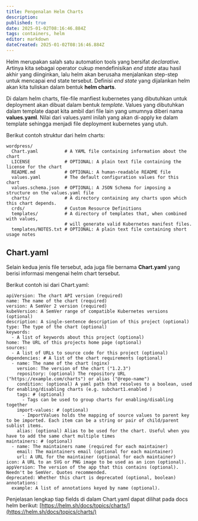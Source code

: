 ```yaml
---
title: Pengenalan Helm Charts
description: 
published: true
date: 2025-01-02T08:16:46.884Z
tags: containers, helm
editor: markdown
dateCreated: 2025-01-02T08:16:46.884Z
---
```


Helm merupakan salah satu automation tools yang bersifat *declarative*. Artinya kita sebagai operator cukup mendefinisikan *end state* atau hasil akhir yang diinginkan, lalu helm akan berusaha menjalankan step-step untuk mencapai end state tersebut. Definisi *end state* yang dijalankan helm akan kita tuliskan dalam bentuk **helm charts**.

Di dalam helm charts, file-file manfiest kubernetes yang dibutuhkan untuk deployment akan dibuat dalam bentuk *template*. Values yang dibutuhkan dalam template dapat kita ambil dari file lain yang umumnya diberi nama **values.yaml**. Nilai dari values.yaml inilah yang akan di-apply ke dalam template sehingga menjadi file deployment kubernetes yang utuh.

Berikut contoh struktur dari helm charts:
```
wordpress/
  Chart.yaml          # A YAML file containing information about the chart
  LICENSE             # OPTIONAL: A plain text file containing the license for the chart
  README.md           # OPTIONAL: A human-readable README file
  values.yaml         # The default configuration values for this chart
  values.schema.json  # OPTIONAL: A JSON Schema for imposing a structure on the values.yaml file
  charts/             # A directory containing any charts upon which this chart depends.
  crds/               # Custom Resource Definitions
  templates/          # A directory of templates that, when combined with values,
                      # will generate valid Kubernetes manifest files.
  templates/NOTES.txt # OPTIONAL: A plain text file containing short usage notes
```

## Chart.yaml
Selain kedua jenis file tersebut, ada juga file bernama **Chart.yaml** yang berisi informasi mengenai helm chart tersebut.

Berikut contoh isi dari Chart.yaml:
```
apiVersion: The chart API version (required)
name: The name of the chart (required)
version: A SemVer 2 version (required)
kubeVersion: A SemVer range of compatible Kubernetes versions (optional)
description: A single-sentence description of this project (optional)
type: The type of the chart (optional)
keywords:
  - A list of keywords about this project (optional)
home: The URL of this projects home page (optional)
sources:
  - A list of URLs to source code for this project (optional)
dependencies: # A list of the chart requirements (optional)
  - name: The name of the chart (nginx)
    version: The version of the chart ("1.2.3")
    repository: (optional) The repository URL ("https://example.com/charts") or alias ("@repo-name")
    condition: (optional) A yaml path that resolves to a boolean, used for enabling/disabling charts (e.g. subchart1.enabled )
    tags: # (optional)
      - Tags can be used to group charts for enabling/disabling together
    import-values: # (optional)
      - ImportValues holds the mapping of source values to parent key to be imported. Each item can be a string or pair of child/parent sublist items.
    alias: (optional) Alias to be used for the chart. Useful when you have to add the same chart multiple times
maintainers: # (optional)
  - name: The maintainers name (required for each maintainer)
    email: The maintainers email (optional for each maintainer)
    url: A URL for the maintainer (optional for each maintainer)
icon: A URL to an SVG or PNG image to be used as an icon (optional).
appVersion: The version of the app that this contains (optional). Needn't be SemVer. Quotes recommended.
deprecated: Whether this chart is deprecated (optional, boolean)
annotations:
  example: A list of annotations keyed by name (optional).
```

Penjelasan lengkap tiap fields di dalam Chart.yaml dapat dilihat pada docs helm berikut:
[https://helm.sh/docs/topics/charts/](https://helm.sh/docs/topics/charts/)